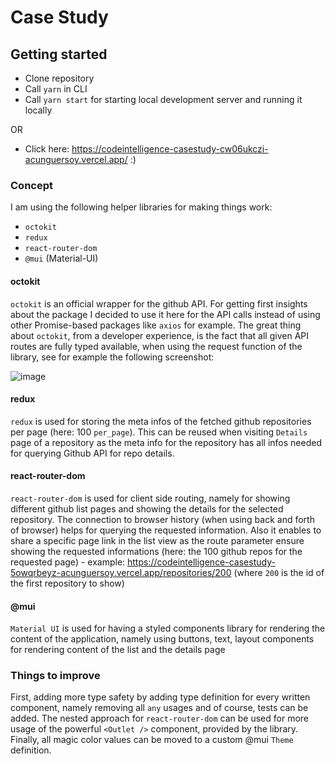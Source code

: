 # Case Study

## Getting started

- Clone repository
- Call `yarn` in CLI
- Call `yarn start` for starting local development server and running it locally

OR

- Click here: https://codeintelligence-casestudy-cw06ukczi-acunguersoy.vercel.app/ :)

### Concept

I am using the following helper libraries for making things work:

- `octokit`
- `redux`
- `react-router-dom`
- `@mui` (Material-UI)

#### octokit
`octokit` is an official wrapper for the github API. For getting first insights about the package I decided to use it here for the API calls instead of using other Promise-based packages like `axios` for example. The great thing about `octokit`, from a developer experience, is the fact that all given API routes are fully typed available, when using the request function of the library, see for example the following screenshot:

![image](https://user-images.githubusercontent.com/4239691/146686894-d76549b9-2fe1-4a1a-b22b-23275f492a33.png)


#### redux

`redux` is used for storing the meta infos of the fetched github repositories per page (here: 100 `per_page`). This can be reused when visiting `Details` page of a repository as the meta info for the repository has all infos needed for querying Github API for repo details.

#### react-router-dom

`react-router-dom` is used for client side routing, namely for showing different github list pages and showing the details for the selected repository.
The connection to browser history (when using back and forth of browser) helps for querying the requested information. Also it enables to share a specific page link in the list view as the route parameter ensure showing the requested informations (here: the 100 github repos for the requested page) - example: https://codeintelligence-casestudy-5owqrbeyz-acunguersoy.vercel.app/repositories/200 (where `200` is the id of the first repository to show)

#### @mui

`Material UI` is used for having a styled components library for rendering the content of the application, namely using buttons, text, layout components for rendering content of the list and the details page

### Things to improve

First, adding more type safety by adding type definition for every written component, namely removing all `any` usages and of course, tests can be added. The nested approach for `react-router-dom` can be used for more usage of the powerful `<Outlet />` component, provided by the library.
Finally, all magic color values can be moved to a custom @mui `Theme` definition.
